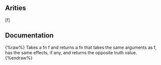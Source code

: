 ## Arities
[f]

## Documentation
{%raw%}
Takes a fn f and returns a fn that takes the same arguments as f,
  has the same effects, if any, and returns the opposite truth value.
{%endraw%}
